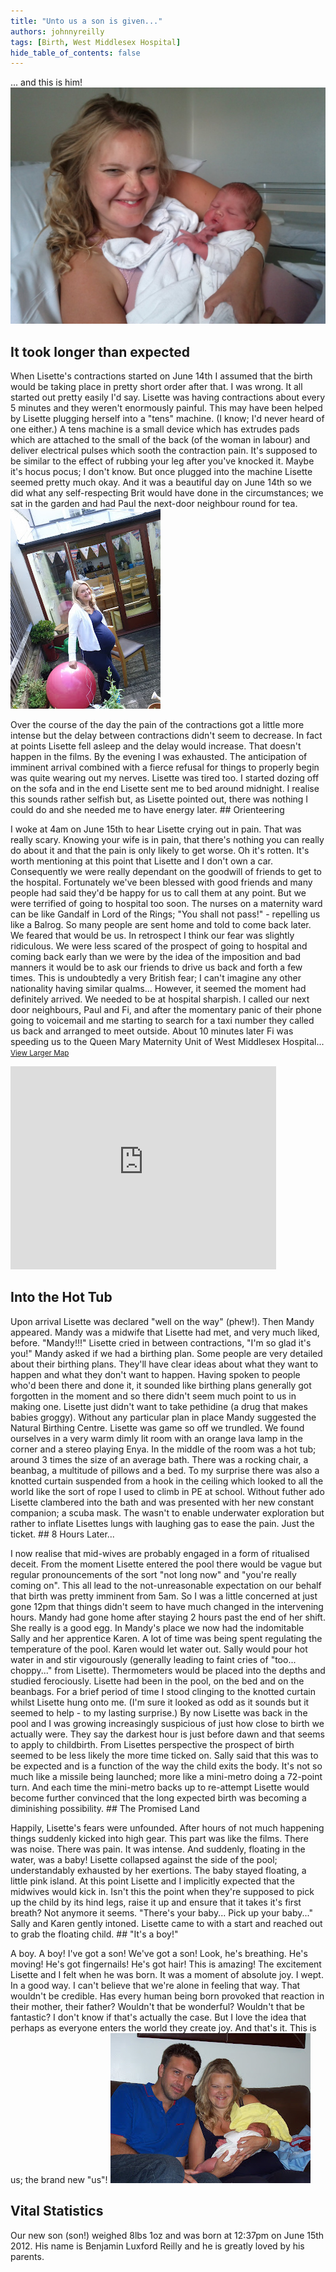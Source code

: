 ```yaml
---
title: "Unto us a son is given..."
authors: johnnyreilly
tags: [Birth, West Middlesex Hospital]
hide_table_of_contents: false
---
```

... and this is him! ![](Lisette-and-Benjamin.jpg)

## It took longer than expected

 When Lisette's contractions started on June 14th I assumed that the birth would be taking place in pretty short order after that. I was wrong. It all started out pretty easily I'd say. Lisette was having contractions about every 5 minutes and they weren't enormously painful. This may have been helped by Lisette plugging herself into a "tens" machine. (I know; I'd never heard of one either.) A tens machine is a small device which has extrudes pads which are attached to the small of the back (of the woman in labour) and deliver electrical pulses which sooth the contraction pain. It's supposed to be similar to the effect of rubbing your leg after you've knocked it. Maybe it's hocus pocus; I don't know. But once plugged into the machine Lisette seemed pretty much okay. And it was a beautiful day on June 14th so we did what any self-respecting Brit would have done in the circumstances; we sat in the garden and had Paul the next-door neighbour round for tea. ![](Feeling+a+bit+tens.jpg)

 Over the course of the day the pain of the contractions got a little more intense but the delay between contractions didn't seem to decrease. In fact at points Lisette fell asleep and the delay would increase. That doesn't happen in the films. By the evening I was exhausted. The anticipation of imminent arrival combined with a fierce refusal for things to properly begin was quite wearing out my nerves. Lisette was tired too. I started dozing off on the sofa and in the end Lisette sent me to bed around midnight. I realise this sounds rather selfish but, as Lisette pointed out, there was nothing I could do and she needed me to have energy later. ## Orienteering

 I woke at 4am on June 15th to hear Lisette crying out in pain. That was really scary. Knowing your wife is in pain, that there's nothing you can really do about it and that the pain is only likely to get worse. Oh it's rotten. It's worth mentioning at this point that Lisette and I don't own a car. Consequently we were really dependant on the goodwill of friends to get to the hospital. Fortunately we've been blessed with good friends and many people had said they'd be happy for us to call them at any point. But we were terrified of going to hospital too soon. The nurses on a maternity ward can be like Gandalf in Lord of the Rings; "You shall not pass!" - repelling us like a Balrog. So many people are sent home and told to come back later. We feared that would be us. In retrospect I think our fear was slightly ridiculous. We were less scared of the prospect of going to hospital and coming back early than we were by the idea of the imposition and bad manners it would be to ask our friends to drive us back and forth a few times. This is undoubtedly a very British fear; I can't imagine any other nationality having similar qualms... However, it seemed the moment had definitely arrived. We needed to be at hospital sharpish. I called our next door neighbours, Paul and Fi, and after the momentary panic of their phone going to voicemail and me starting to search for a taxi number they called us back and arranged to meet outside. About 10 minutes later Fi was speeding us to the Queen Mary Maternity Unit of West Middlesex Hospital... <small><a href="https://maps.google.co.uk/maps?f=d&amp;source=embed&amp;saddr=St.+Margaret's+Rd%2FA3004&amp;daddr=51.46839,-0.32418+to:Unknown+road&amp;hl=en&amp;geocode=FWgpEQMdWhn7_w%3BFWZYEQMdrA37_ynVxcoWVAx2SDGhnreqLa4OEw%3BFYdvEQMd-wb7_w&amp;sll=51.46202,-0.328469&amp;sspn=0.015695,0.040941&amp;t=m&amp;mra=dpe&amp;mrsp=1&amp;sz=15&amp;via=1&amp;ie=UTF8&amp;ll=51.462136,-0.314655&amp;spn=0.034759,0.072956&amp;z=13">View Larger Map</a></small>

<iframe width="425" height="325" frameBorder="0" scrolling="no" marginheight="0" marginwidth="0" src="https://maps.google.co.uk/maps?f=d&amp;source=s_d&amp;saddr=St.+Margaret's+Rd%2FA3004&amp;daddr=51.46839,-0.32418+to:Unknown+road&amp;hl=en&amp;geocode=FWgpEQMdWhn7_w%3BFWZYEQMdrA37_ynVxcoWVAx2SDGhnreqLa4OEw%3BFYdvEQMd-wb7_w&amp;sll=51.46202,-0.328469&amp;sspn=0.015695,0.040941&amp;t=m&amp;mra=dpe&amp;mrsp=1&amp;sz=15&amp;via=1&amp;ie=UTF8&amp;ll=51.462136,-0.314655&amp;spn=0.034759,0.072956&amp;z=13&amp;output=embed"></iframe>

## Into the Hot Tub

 Upon arrival Lisette was declared "well on the way" (phew!). Then Mandy appeared. Mandy was a midwife that Lisette had met, and very much liked, before. "Mandy!!!" Lisette cried in between contractions, "I'm so glad it's you!" Mandy asked if we had a birthing plan. Some people are very detailed about their birthing plans. They'll have clear ideas about what they want to happen and what they don't want to happen. Having spoken to people who'd been there and done it, it sounded like birthing plans generally got forgotten in the moment and so there didn't seem much point to us in making one. Lisette just didn't want to take pethidine (a drug that makes babies groggy). Without any particular plan in place Mandy suggested the Natural Birthing Centre. Lisette was game so off we trundled. We found ourselves in a very warm dimly lit room with an orange lava lamp in the corner and a stereo playing Enya. In the middle of the room was a hot tub; around 3 times the size of an average bath. There was a rocking chair, a beanbag, a multitude of pillows and a bed. To my surprise there was also a knotted curtain suspended from a hook in the ceiling which looked to all the world like the sort of rope I used to climb in PE at school. Without futher ado Lisette clambered into the bath and was presented with her new constant companion; a scuba mask. The wasn't to enable underwater exploration but rather to inflate Lisettes lungs with laughing gas to ease the pain. Just the ticket. ## 8 Hours Later...

 I now realise that mid-wives are probably engaged in a form of ritualised deceit. From the moment Lisette entered the pool there would be vague but regular pronouncements of the sort "not long now" and "you're really coming on". This all lead to the not-unreasonable expectation on our behalf that birth was pretty imminent from 5am. So I was a little concerned at just gone 12pm that things didn't seem to have much changed in the intervening hours. Mandy had gone home after staying 2 hours past the end of her shift. She really is a good egg. In Mandy's place we now had the indomitable Sally and her apprentice Karen. A lot of time was being spent regulating the temperature of the pool. Karen would let water out. Sally would pour hot water in and stir vigourously (generally leading to faint cries of "too... choppy..." from Lisette). Thermometers would be placed into the depths and studied ferociously. Lisette had been in the pool, on the bed and on the beanbags. For a brief period of time I stood clinging to the knotted curtain whilst Lisette hung onto me. (I'm sure it looked as odd as it sounds but it seemed to help - to my lasting surprise.) By now Lisette was back in the pool and I was growing increasingly suspicious of just how close to birth we actually were. They say the darkest hour is just before dawn and that seems to apply to childbirth. From Lisettes perspective the prospect of birth seemed to be less likely the more time ticked on. Sally said that this was to be expected and is a function of the way the child exits the body. It's not so much like a missile being launched; more like a mini-metro doing a 72-point turn. And each time the mini-metro backs up to re-attempt Lisette would become further convinced that the long expected birth was becoming a diminishing possibility. ## The Promised Land

 Happily, Lisette's fears were unfounded. After hours of not much happening things suddenly kicked into high gear. This part was like the films. There was noise. There was pain. It was intense. And suddenly, floating in the water, was a baby! Lisette collapsed against the side of the pool; understandably exhausted by her exertions. The baby stayed floating, a little pink island. At this point Lisette and I implicitly expected that the midwives would kick in. Isn't this the point when they're supposed to pick up the child by its hind legs, raise it up and ensure that it takes it's first breath? Not anymore it seems. "There's your baby... Pick up your baby..." Sally and Karen gently intoned. Lisette came to with a start and reached out to grab the floating child. ## "It's a boy!"

 A boy. A boy! I've got a son! We've got a son! Look, he's breathing. He's moving! He's got fingernails! He's got hair! This is amazing! The excitement Lisette and I felt when he was born. It was a moment of absolute joy. I wept. In a good way. I can't believe that we're alone in feeling that way. That wouldn't be credible. Has every human being born provoked that reaction in their mother, their father? Wouldn't that be wonderful? Wouldn't that be fantastic? I don't know if that's actually the case. But I love the idea that perhaps as everyone enters the world they create joy. And that's it. This is us; the brand new "us"! ![](Us.jpg)

## Vital Statistics

 Our new son (son!) weighed 8lbs 1oz and was born at 12:37pm on June 15th 2012. His name is Benjamin Luxford Reilly and he is greatly loved by his parents. 